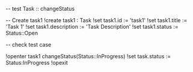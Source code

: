 -- test Task :: changeStatus

-- Create task1
!create task1 : Task
!set task1.id := 'task1'
!set task1.title := 'Task 1'
!set task1.description := 'Task Description'
!set task1.status := Status::Open

-- check test case

!openter task1 changeStatus(Status::InProgress)
!set task.status := Status:InProgress
!opexit
